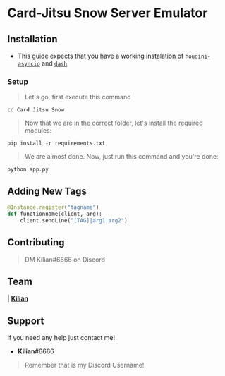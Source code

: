 # Card-Jitsu Snow Server Emulator


## Installation

- This guide expects that you have a working instalation of <a href="https://github.com/solero/houdini-asyncio/tree/master/houdini">`houdini-asyncio`</a> and <a href="https://github.com/solero/dash">`dash`</a>

### Setup

> Let's go, first execute this command

```
cd Card Jitsu Snow
```

> Now that we are in the correct folder, let's install the required modules:

```
pip install -r requirements.txt
```

> We are almost done. Now, just run this command and you're done:

```
python app.py
```

## Adding New Tags

```py
@Instance.register("tagname")
def functionname(client, arg):
    client.sendLine("[TAG]|arg1|arg2")
```


## Contributing

> DM Kilian#6666 on Discord



## Team


| <a href="https://github.com/ImNotKilian" target="_blank">**Kilian**</a>



## Support

If you need any help just contact me!


- **Kilian**#6666

 > Remember that is my Discord Username!

